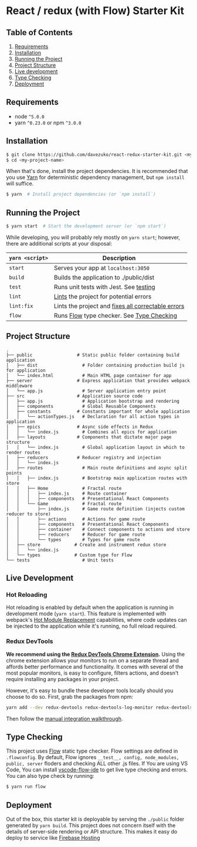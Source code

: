 # React / redux (with Flow) Starter Kit

## Table of Contents
1. [Requirements](#requirements)
1. [Installation](#installation)
1. [Running the Project](#running-the-project)
1. [Project Structure](#project-structure)
1. [Live development](#live-development)
1. [Type Checking](#type-checking)
1. [Deployment](#deployment)

## Requirements
* node `^5.0.0`
* yarn `^0.23.0` or npm `^3.0.0`

## Installation
```bash
$ git clone https://github.com/davezuko/react-redux-starter-kit.git <my-project-name>
$ cd <my-project-name>
```
When that's done, install the project dependencies. It is recommended that you use [Yarn](https://yarnpkg.com/) for deterministic dependency management, but `npm install` will suffice.

```bash
$ yarn  # Install project dependencies (or `npm install`)
```

## Running the Project
```bash
$ yarn start  # Start the development server (or `npm start`)
```
While developing, you will probably rely mostly on `yarn start`; however, there are additional scripts at your disposal:

|`yarn <script>`    |Description|
|-------------------|-----------|
|`start`            |Serves your app at `localhost:3050`|
|`build`            |Builds the application to ./public/dist|
|`test`             |Runs unit tests with Jest. See [testing](#testing)|
|`lint`             |[Lints](http://stackoverflow.com/questions/8503559/what-is-linting) the project for potential errors|
|`lint:fix`         |Lints the project and [fixes all correctable errors](http://eslint.org/docs/user-guide/command-line-interface.html#fix)|
|`flow`         |Runs [Flow](https://flow.org/en/docs/frameworks/react/) type checker. See [Type Checking](type-checking) |

## Project Structure

```
.
├── public                 # Static public folder containing build application
│   ├── dist                 # Folder containing production build js for application
│   └── index.html           # Main HTML page container for app
├── server                 # Express application that provides webpack middleware
│   └── app.js               # Server application entry point
├── src                    # Application source code
│   ├── app.js               # Application bootstrap and rendering
│   ├── components           # Global Reusable Components
│   ├── constants          # Constants important for whole application
│   │   └── actionTypes.js   # Declaration for all action types in application  
│   ├── epics              # Async side effects in Redux 
│   │   └── index.js         # Combines all epics for application
│   ├── layouts            # Components that dictate major page structure
│   │   └── index.js         # Global application layout in which to render routes          
│   ├── reducers           # Reducer registry and injection
│   │   └── index.js              
│   ├── routes               # Main route definitions and async split points
│   │   ├── index.js         # Bootstrap main application routes with store
│   │   ├── Home             # Fractal route
│   │   │   ├── index.js     # Route container
│   │   │   ├── components   # Presentational React Components
│   │   └── Game             # Fractal route
│   │       ├── index.js     # Game route definition (injects custom reducer to store)
│   │       ├── actions      # Actions for game route
│   │       ├── components   # Presentational React Components
│   │       ├── container    # Connect components to actions and store
│   │       ├── reducers     # Reducer for game route
│   │       └── types        # Types for game route
│   ├── store             # Create and instrument redux store  
│   │   └── index.js           
│   └── types             # Custom type for Flow
└── tests                    # Unit tests
```
## Live Development
### Hot Reloading

Hot reloading is enabled by default when the application is running in development mode (`yarn start`). This feature is implemented with webpack's [Hot Module Replacement](https://webpack.github.io/docs/hot-module-replacement.html) capabilities, where code updates can be injected to the application while it's running, no full reload required. 

### Redux DevTools

**We recommend using the [Redux DevTools Chrome Extension](https://chrome.google.com/webstore/detail/redux-devtools/lmhkpmbekcpmknklioeibfkpmmfibljd).**
Using the chrome extension allows your monitors to run on a separate thread and affords better performance and functionality. It comes with several of the most popular monitors, is easy to configure, filters actions, and doesn't require installing any packages in your project.

However, it's easy to bundle these developer tools locally should you choose to do so. First, grab the packages from npm:

```bash
yarn add --dev redux-devtools redux-devtools-log-monitor redux-devtools-dock-monitor
```

Then follow the [manual integration walkthrough](https://github.com/gaearon/redux-devtools/blob/master/docs/Walkthrough.md).

## Type Checking

This project uses [Flow](https://flow.org/) static type checker. Flow settings are defined in `.flowconfig`. By default, Flow ignores `__test__, config, node_modules, public, server` floders and checking ALL other .js files. If You are using VS Code, You can install [vscode-flow-ide](https://marketplace.visualstudio.com/items?itemName=gcazaciuc.vscode-flow-ide) to get live type checking and errors. You can also type check by running: 
```bash
$ yarn run flow
```

## Deployment
Out of the box, this starter kit is deployable by serving the `./public` folder generated by `yarn build`. This project does not concern itself with the details of server-side rendering or API structure. This makes it easy do deploy to service like [Firebase Hosting](https://firebase.google.com/docs/hosting/)

